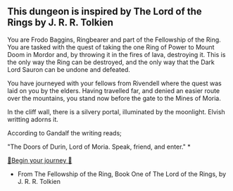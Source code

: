 This dungeon is inspired by The Lord of the Rings by J. R. R. Tolkien
---------------------------------------------------------------------

You are Frodo Baggins, Ringbearer and part of the Fellowship of the Ring.  You are tasked with the quest of taking the one Ring of Power to Mount Doom in Mordor and, by throwing it in the fires of lava, destroying it.  This is the only way the Ring can be destroyed, and the only way that the Dark Lord Sauron can be undone and defeated.

You have journeyed with your fellows from Rivendell where the quest was laid on you by the elders.  Having travelled far, and denied an easier route over the mountains, you stand now before the gate to the Mines of Moria.

In the cliff wall, there is a silvery portal, illuminated by the moonlight.  Elvish writting adorns it.

According to Gandalf the writing reads;

"The Doors of Durin, Lord of Moria.  Speak, friend, and enter."  *

[👨Begin your journey 👩](0/0.md)


* From The Fellowship of the Ring, Book One of The Lord of the Rings, by J. R. R. Tolkien
